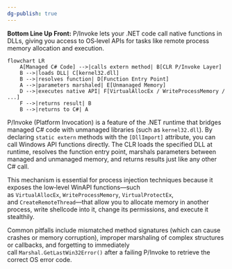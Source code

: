 ```yaml
---
dg-publish: true
---
```



**Bottom Line Up Front:** P/Invoke lets your .NET code call native functions in DLLs, giving you access to OS‑level APIs for tasks like remote process memory allocation and execution.

```mermaid
flowchart LR
    A[Managed C# Code] -->|calls extern method| B[CLR P/Invoke Layer]
    B -->|loads DLL| C[kernel32.dll]
    B -->|resolves function| D[Function Entry Point]
    A -->|parameters marshaled| E[Unmanaged Memory]
    D -->|executes native API| F[VirtualAllocEx / WriteProcessMemory / ...]
    F -->|returns result| B
    B -->|returns to C#| A
```

P/Invoke (Platform Invocation) is a feature of the .NET runtime that bridges managed C# code with unmanaged libraries (such as `kernel32.dll`). By declaring `static extern` methods with the `[DllImport]` attribute, you can call Windows API functions directly. The CLR loads the specified DLL at runtime, resolves the function entry point, marshals parameters between managed and unmanaged memory, and returns results just like any other C# call.

This mechanism is essential for process injection techniques because it exposes the low‑level WinAPI functions—such as `VirtualAllocEx`, `WriteProcessMemory`, `VirtualProtectEx`, and `CreateRemoteThread`—that allow you to allocate memory in another process, write shellcode into it, change its permissions, and execute it stealthily.

Common pitfalls include mismatched method signatures (which can cause crashes or memory corruption), improper marshaling of complex structures or callbacks, and forgetting to immediately call `Marshal.GetLastWin32Error()` after a failing P/Invoke to retrieve the correct OS error code.